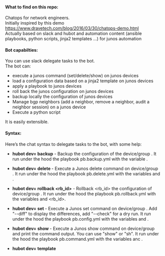 #### What to find on this repo:  
Chatops for network engineers.  
Initially inspired by this demo https://www.dravetech.com/blog/2016/03/30/chatops-demo.html  
Actually based on slack and hubot and automation content (ansible playbooks, python scripts, jinja2 templates ...) for junos automation  

#### Bot capabilties:
You can use slack delegate tasks to the bot.  
The bot can: 
- execute a junos command (set/delete/show) on junos devices  
- load a configuration data based on a jinja2 template on junos devices  
- apply a playbook to junos devices   
- roll back the junos configuration on junos devices  
- backup locally the configuration of junos devices  
- Manage bgp neighbors (add a neighbor, remove a neighbor, audit a neighbor session) on a junos device   
- Execute a python script  

It is easily extensible.    

#### Syntax: 
Here’s the chat syntax to delegate tasks to the bot, with some help:  

- **hubot dev=<target> backup** - Backup the configuration of the device/group <target>. It run under the hood the playbook pb.backup.yml with the variable <target>. 

- **hubot dev=<target> delete <command>** - Execute a Junos delete command on device/group <target>. It run under the hood the playbook pb.delete.yml with the variables <target>  and <command>.

- **hubot dev=<target> rollback <rb_id>** - Rollback <rb_id> the configuration of device/group <target>. It run under the hood the playbook pb.rollback.yml with the variables <target> and <rb_id>.

- **hubot dev=<target> set <command>** - Execute a Junos set command on device/group <target>.  Add "--diff" to display the differences, add "--check" for a dry run. It run under the hood the playbook pb.config.yml with the variables <target> and <command>.

- **hubot dev=<target> show <command>** - Execute a Junos show command on device/group <target> and print the command output. You can use "show" or "sh". It run under the hood the playbook pb.command.yml with the variables <target> anc <command>.

- **hubot dev=<target> template <template>** - Backup the configuration of device/group <target>, and apply the jinja2 template <template> to the device/group <target>.  Add "--diff" to display the differences, add "--check" for a dry run. It run under the hood the playbook pb.template.yml with the variables <target> and <template>.

- **hubot dev=<target> playbook <playbook>** - Execute the Ansible playbook <playbook> on device/group <target>. Add "--diff" to display the differences, add "--check" for a dry run.

- **hubot dev=<target> add bgp neighbor <peer_ip> as <peer_asn>** - Configure an ebgp neighbor on device <target>. You can use "neighbor" or "neigh". Add "--diff" to display the differences, add "--check" for a dry run.  It run under the hood the playbook pb.add.ebgp.yml with the variables <target> and <peer_ip> and <peer_asn>.

- **hubot dev=<target> get bgp state <peer_ip>** - Retrieve on the device <target> the bgp state for the neighbor <peer_ip>, and print it. You can use "neighbor" or "neigh". It run under the hood the playbook pb.check.bgp.yml with the variables <target> and <peer_ip> 

- **hubot dev=<target> remove bgp neighbor <peer_ip>** - Delete an existing ebgp neighbor on device <target>. You can use "remove" or "rm", you can use "neighbor" or "neigh". It run under the hood the playbook pb.remove.ebgp.yml with the variables <target> and <peer_ip> 

- **hubot show <file>** - Print a file (playbook, template, python scripts ...). You can use "show" or "sh"

- **hubot list playbooks** - Print the list of Ansible playbooks. You can use "list" or "ls"

- **hubot list templates** - Print the list of Jinja2 templates. You can use "list" or "ls"

- **hubot list python scripts** - Print the list of Python scripts. You can use "list" or "ls"  

- **hubot python <script>** - Execute the python script <script> and print the program output

Note: \<target> is a device or a group of devices. \<target> has to exist in the ansible inventory file (https://github.com/ksator/chatops_junos/blob/master/ansible/hosts).   

##### Chat examples:   
```
@myhubot help

@myhubot help template
@myhubot list templates
@myhubot display openconfig_bgp.j2
@myhubot list hosts
@myhubot target Openconfig_Routers template openconfig_bgp.j2
@myhubot target FR-MX80-214 show bgp summary 
@myhubot target Openconfig_Routers rollback 1

@myhubot target all backup

@myhubot target MX240-04 set system login message newbanner
@myhubot target MX240-04 delete system login message newbanner

@myhubot list playbooks
@myhubot target FR-MX80-214 playbook pb.check.physical.topology.yml
```


#### How does it work: 
The bot configuration is this file: https://github.com/ksator/chatops_junos/blob/master/scripts/junos.coffee. This is where we define the various actions the bot has to take based on the slack messages in the chat room.  So the bot is configured to execute Ansible playbooks.   

The bot uses Ansible under the hood. Here's the Ansible content (playbooks, variables, inventory ....) https://github.com/ksator/chatops_junos/tree/master/ansible   

So, as example, the slack message:   
```
myhubot target <target> template <template>    
```
or
```
@myhubot target <target> template <template>  
```
triggers the ansible playbook [**pb.template.yml**](https://github.com/ksator/chatops_junos/blob/master/ansible/pb.template.yml) with some variable definitions (using the --extra-vars option to pass the variables definition to the playbook):   
Actually, the bot will execute this command:  
```
ansible-playbook $PWD/ansible/pb.template.yml --extra-vars = "{'device': <target>, 'template': <template>}"
```
Which is the equivalent of: 
```
ansible-playbook $PWD/ansible/pb.template.yml --extra-vars "device=<target> template=<template>"  
```

#### The steps to reproduce are: 
-	create a slack team  
-	Optionally, integrate some tools into some channels of this slack team (some of my github repositories have a webhook to slack, some of my .travis.yml send slack notifications. So from these channels I receive notifications from github and TravisCI). 
-	Invite some peoples 
-	Install hubot (I installed it on an ubuntu 14.04 VM) 
-	Invite your bot 
-	Create some automation content (on the same VM that has the bot, so the bot doesnt need to use API to consume the automation content). My automation content is based on Ansible: https://github.com/ksator/chatops_junos/tree/master/ansible. 
- Optionally, you can also use the slack notification module in your Ansible playbooks (here's an example https://github.com/ksator/chatops_junos/blob/master/ansible/pb.template.yml)    
-	Create a script that tell your bot what to do based on slack messages. Here’s mine https://github.com/ksator/chatops_junos/blob/master/scripts/junos.coffee.  
- launch the bot, with a slack adaptor: 
```
ksator@ubuntu:~/myhubot$ HUBOT_SLACK_TOKEN=xoxb-90946701733-BTJh5QnUdQrTMcbtjgawmvjo ./bin/hubot -a slack
```

#### Contributions, bugs, questions, suggestions, enhancement requests
They are more than welcome. Please submit github issues or pull requests. 

